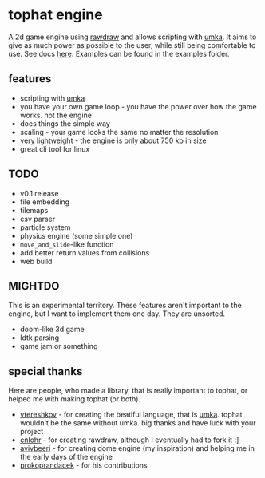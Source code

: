 # tophat engine
A 2d game engine using [rawdraw](https://github.com/cntools/rawdraw) and allows scripting with [umka](https://github.com/vtereshkov/umka-lang). It aims to give as much power as possible to the user, while still being comfortable to use. See docs [here](https://github.com/marekmaskarinec/tophat/wiki/Umka-libraries). Examples can be found in the examples folder.

## features

- scripting with [umka](https://github.com/vtereshkov/umka-lang)
- you have your own game loop - you have the power over how the game works. not the engine
- does things the simple way
- scaling - your game looks the same no matter the resolution
- very lightweight - the engine is only about 750 kb in size
- great cli tool for linux

## TODO

- v0.1 release
- file embedding
- tilemaps
- csv parser
- particle system
- physics engine (some simple one)
- `move_and_slide`-like function
- add better return values from collisions
- web build

## MIGHTDO

This is an experimental territory. These features aren't important to the engine, but I want to implement them one day. They are unsorted.

- doom-like 3d game
- ldtk parsing
- game jam or something

## special thanks

Here are people, who made a library, that is really important to tophat, or helped me with making tophat (or both).

- [vtereshkov](https://github.com/vtereshkov) - for creating the beatiful language, that is [umka](https://github.com/vtereshkov/umka-lang). tophat wouldn't be the same without umka. big thanks and have luck with your project
- [cnlohr](https://github.com/cnlohr) - for creating rawdraw, although I eventually had to fork it :]
- [avivbeeri](https://github.com/avivbeeri) - for creating dome engine (my inspiration) and helping me in the early days of the engine
- [prokoprandacek](https://github.com/prokoprandacek) - for his contributions
